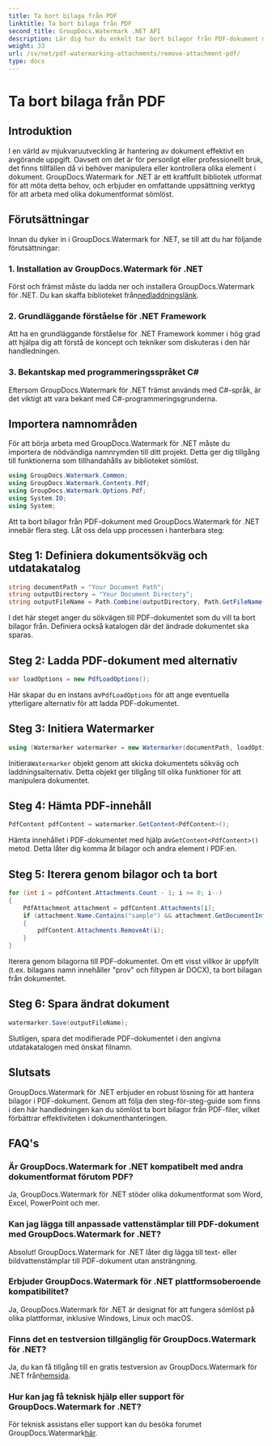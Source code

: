 ```yaml
---
title: Ta bort bilaga från PDF
linktitle: Ta bort bilaga från PDF
second_title: GroupDocs.Watermark .NET API
description: Lär dig hur du enkelt tar bort bilagor från PDF-dokument med GroupDocs.Watermark för .NET. Förbättra effektiviteten i din dokumenthantering.
weight: 33
url: /sv/net/pdf-watermarking-attachments/remove-attachment-pdf/
type: docs
---
```

# Ta bort bilaga från PDF

## Introduktion
I en värld av mjukvaruutveckling är hantering av dokument effektivt en avgörande uppgift. Oavsett om det är för personligt eller professionellt bruk, det finns tillfällen då vi behöver manipulera eller kontrollera olika element i dokument. GroupDocs.Watermark for .NET är ett kraftfullt bibliotek utformat för att möta detta behov, och erbjuder en omfattande uppsättning verktyg för att arbeta med olika dokumentformat sömlöst.
## Förutsättningar
Innan du dyker in i GroupDocs.Watermark for .NET, se till att du har följande förutsättningar:
### 1. Installation av GroupDocs.Watermark för .NET
 Först och främst måste du ladda ner och installera GroupDocs.Watermark för .NET. Du kan skaffa biblioteket från[nedladdningslänk](https://releases.groupdocs.com/Watermark/net/).
### 2. Grundläggande förståelse för .NET Framework
Att ha en grundläggande förståelse för .NET Framework kommer i hög grad att hjälpa dig att förstå de koncept och tekniker som diskuteras i den här handledningen.
### 3. Bekantskap med programmeringsspråket C#
Eftersom GroupDocs.Watermark för .NET främst används med C#-språk, är det viktigt att vara bekant med C#-programmeringsgrunderna.

## Importera namnområden
För att börja arbeta med GroupDocs.Watermark för .NET måste du importera de nödvändiga namnrymden till ditt projekt. Detta ger dig tillgång till funktionerna som tillhandahålls av biblioteket sömlöst.

```csharp
using GroupDocs.Watermark.Common;
using GroupDocs.Watermark.Contents.Pdf;
using GroupDocs.Watermark.Options.Pdf;
using System.IO;
using System;
```
Att ta bort bilagor från PDF-dokument med GroupDocs.Watermark för .NET innebär flera steg. Låt oss dela upp processen i hanterbara steg:
## Steg 1: Definiera dokumentsökväg och utdatakatalog
```csharp
string documentPath = "Your Document Path";
string outputDirectory = "Your Document Directory";
string outputFileName = Path.Combine(outputDirectory, Path.GetFileName(documentPath));
```
I det här steget anger du sökvägen till PDF-dokumentet som du vill ta bort bilagor från. Definiera också katalogen där det ändrade dokumentet ska sparas.
## Steg 2: Ladda PDF-dokument med alternativ
```csharp
var loadOptions = new PdfLoadOptions();
```
 Här skapar du en instans av`PdfLoadOptions` för att ange eventuella ytterligare alternativ för att ladda PDF-dokumentet.
## Steg 3: Initiera Watermarker
```csharp
using (Watermarker watermarker = new Watermarker(documentPath, loadOptions))
```
 Initiera`Watermarker` objekt genom att skicka dokumentets sökväg och laddningsalternativ. Detta objekt ger tillgång till olika funktioner för att manipulera dokumentet.
## Steg 4: Hämta PDF-innehåll
```csharp
PdfContent pdfContent = watermarker.GetContent<PdfContent>();
```
 Hämta innehållet i PDF-dokumentet med hjälp av`GetContent<PdfContent>()` metod. Detta låter dig komma åt bilagor och andra element i PDF:en.
## Steg 5: Iterera genom bilagor och ta bort
```csharp
for (int i = pdfContent.Attachments.Count - 1; i >= 0; i--)
{
    PdfAttachment attachment = pdfContent.Attachments[i];
    if (attachment.Name.Contains("sample") && attachment.GetDocumentInfo().FileType == FileType.DOCX)
    {
        pdfContent.Attachments.RemoveAt(i);
    }
}
```
Iterera genom bilagorna till PDF-dokumentet. Om ett visst villkor är uppfyllt (t.ex. bilagans namn innehåller "prov" och filtypen är DOCX), ta bort bilagan från dokumentet.
## Steg 6: Spara ändrat dokument
```csharp
watermarker.Save(outputFileName);
```
Slutligen, spara det modifierade PDF-dokumentet i den angivna utdatakatalogen med önskat filnamn.

## Slutsats
GroupDocs.Watermark för .NET erbjuder en robust lösning för att hantera bilagor i PDF-dokument. Genom att följa den steg-för-steg-guide som finns i den här handledningen kan du sömlöst ta bort bilagor från PDF-filer, vilket förbättrar effektiviteten i dokumenthanteringen.
## FAQ's
### Är GroupDocs.Watermark for .NET kompatibelt med andra dokumentformat förutom PDF?
Ja, GroupDocs.Watermark för .NET stöder olika dokumentformat som Word, Excel, PowerPoint och mer.
### Kan jag lägga till anpassade vattenstämplar till PDF-dokument med GroupDocs.Watermark for .NET?
Absolut! GroupDocs.Watermark for .NET låter dig lägga till text- eller bildvattenstämplar till PDF-dokument utan ansträngning.
### Erbjuder GroupDocs.Watermark för .NET plattformsoberoende kompatibilitet?
Ja, GroupDocs.Watermark för .NET är designat för att fungera sömlöst på olika plattformar, inklusive Windows, Linux och macOS.
### Finns det en testversion tillgänglig för GroupDocs.Watermark för .NET?
 Ja, du kan få tillgång till en gratis testversion av GroupDocs.Watermark för .NET från[hemsida](https://releases.groupdocs.com/).
### Hur kan jag få teknisk hjälp eller support för GroupDocs.Watermark for .NET?
 För teknisk assistans eller support kan du besöka forumet GroupDocs.Watermark[här](https://forum.groupdocs.com/c/watermark/19).